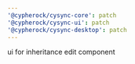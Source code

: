 ```yaml
---
'@cypherock/cysync-core': patch
'@cypherock/cysync-ui': patch
'@cypherock/cysync-desktop': patch
---
```


ui for inheritance edit component
